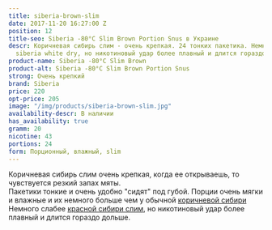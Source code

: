 ```yaml
---
title: siberia-brown-slim
date: 2017-11-20 16:27:00 Z
position: 12
title-seo: Siberia -80°C Slim Brown Portion Snus в Украине
descr: Коричневая сибирь слим - очень крепкая. 24 тонких пакетика. Немного слабее
  siberia white dry, но никотиновый удар более плавный и длится гораздо дольше.
product-name: Siberia -80°C Slim Brown
product-alt: Siberia -80°C Slim Brown Portion Snus
strong: Очень крепкий
brand: Siberia
price: 220
opt-price: 205
image: "/img/products/siberia-brown-slim.jpg"
availability-descr: В наличии
has_availability: true
gramm: 20
nicotine: 43
portions: 24
form: Порционный, влажный, slim
---
```


Коричневая сибирь слим очень крепкая, когда ее открываешь, то чувствуется резкий запах мяты.<br>
Пакетики тонкие и очень удобно "сидят" под губой. Порции очень мягки и влажные и их немного больше чем у обычной [коричневой сибири](/siberia-brown)<br>
Немного слабее [красной сибири слим](/siberia-white-dry-slim), но никотиновый удар более плавный и длится гораздо дольше.